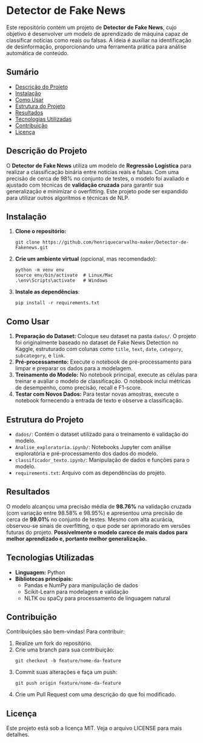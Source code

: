 <h1>Detector de Fake News</h1>

<p>Este repositório contém um projeto de <strong>Detector de Fake News</strong>, cujo objetivo é desenvolver um modelo de aprendizado de máquina capaz de classificar notícias como reais ou falsas. A ideia é auxiliar na identificação de desinformação, proporcionando uma ferramenta prática para análise automática de conteúdo.</p>

<h2>Sumário</h2>
<ul>
    <li><a href="#descrição-do-projeto">Descrição do Projeto</a></li>
    <li><a href="#instalação">Instalação</a></li>
    <li><a href="#como-usar">Como Usar</a></li>
    <li><a href="#estrutura-do-projeto">Estrutura do Projeto</a></li>
    <li><a href="#resultados">Resultados</a></li>
    <li><a href="#tecnologias-utilizadas">Tecnologias Utilizadas</a></li>
    <li><a href="#contribuição">Contribuição</a></li>
    <li><a href="#licença">Licença</a></li>
</ul>

<h2 id="descrição-do-projeto">Descrição do Projeto</h2>
<p>O <strong>Detector de Fake News</strong> utiliza um modelo de <strong>Regressão Logística</strong> para realizar a classificação binária entre notícias reais e falsas. Com uma precisão de cerca de 98% no conjunto de testes, o modelo foi avaliado e ajustado com técnicas de <strong>validação cruzada</strong> para garantir sua generalização e minimizar o overfitting. Este projeto pode ser expandido para utilizar outros algoritmos e técnicas de NLP.</p>

<h2 id="instalação">Instalação</h2>
<ol>
    <li><strong>Clone o repositório:</strong>
        <pre><code>git clone https://github.com/henriquecarvalho-maker/Detector-de-Fakenews.git</code></pre>
    </li>
    <li><strong>Crie um ambiente virtual</strong> (opcional, mas recomendado):
        <pre><code>python -m venv env 
source env/bin/activate  # Linux/Mac 
.\env\Scripts\activate   # Windows</code></pre>
    </li>
    <li><strong>Instale as dependências</strong>:
        <pre><code>pip install -r requirements.txt</code></pre>
    </li>
</ol>

<h2 id="como-usar">Como Usar</h2>
<ol>
    <li><strong>Preparação do Dataset:</strong> Coloque seu dataset na pasta <code>dados/</code>. O projeto foi originalmente baseado no dataset de Fake News Detection no Kaggle, estruturado com colunas como <code>title</code>, <code>text</code>, <code>date</code>, <code>category</code>, <code>subcategory</code>, e <code>link</code>.</li>
    <li><strong>Pré-processamento:</strong> Execute o notebook de pré-processamento para limpar e preparar os dados para a modelagem.</li>
    <li><strong>Treinamento do Modelo:</strong> No notebook principal, execute as células para treinar e avaliar o modelo de classificação. O notebook inclui métricas de desempenho, como precisão, recall e F1-score.</li>
    <li><strong>Testar com Novos Dados:</strong> Para testar novas amostras, execute o notebook fornecendo a entrada de texto e observe a classificação.</li>
</ol>

<h2 id="estrutura-do-projeto">Estrutura do Projeto</h2>
<ul>
    <li><code>dados/</code>: Contém o dataset utilizado para o treinamento e validação do modelo.</li>
    <li><code>Analise_exploratoria.ipynb/</code>: Notebooks Jupyter com análise exploratória e pré-processamento dos dados do modelo.</li>
    <li><code>classificador_texto.ipynb/</code>: Manipulação de dados e funções para o modelo.</li>
    <li><code>requirements.txt</code>: Arquivo com as dependências do projeto.</li>
</ul>

<h2 id="resultados">Resultados</h2>
<p>O modelo alcançou uma precisão média de <strong>98.76%</strong> na validação cruzada (com variação entre 98.58% e 98.95%) e apresentou uma precisão de cerca de <strong>99.01%</strong> no conjunto de testes. Mesmo com alta acurácia, observou-se sinais de overfitting, o que pode ser aprimorado em versões futuras do projeto. <strong>Possivelmente o modelo carece de mais dados para melhor aprendizado e, portanto melhor generalização.</strong></p>

<h2 id="tecnologias-utilizadas">Tecnologias Utilizadas</h2>
<ul>
    <li><strong>Linguagem:</strong> Python</li>
    <li><strong>Bibliotecas principais:</strong>
        <ul>
            <li>Pandas e NumPy para manipulação de dados</li>
            <li>Scikit-Learn para modelagem e validação</li>
            <li>NLTK ou spaCy para processamento de linguagem natural</li>
        </ul>
    </li>
</ul>

<h2 id="contribuição">Contribuição</h2>
<p>Contribuições são bem-vindas! Para contribuir:</p>
<ol>
    <li>Realize um fork do repositório.</li>
    <li>Crie uma branch para sua contribuição:
        <pre><code>git checkout -b feature/nome-da-feature</code></pre>
    </li>
    <li>Commit suas alterações e faça um push:
        <pre><code>git push origin feature/nome-da-feature</code></pre>
    </li>
    <li>Crie um Pull Request com uma descrição do que foi modificado.</li>
</ol>

<h2 id="licença">Licença</h2>
<p>Este projeto está sob a licença MIT. Veja o arquivo LICENSE para mais detalhes.</p>
